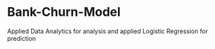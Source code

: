 # Bank-Churn-Model
Applied Data Analytics for analysis and applied Logistic Regression for prediction
